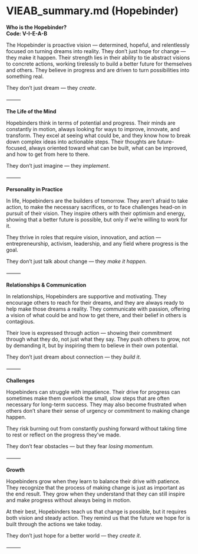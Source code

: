 # VIEAB_summary.md (Hopebinder)

**Who is the Hopebinder?**  
**Code: V-I-E-A-B**

The Hopebinder is proactive vision — determined, hopeful, and relentlessly focused on turning dreams into reality. They don’t just hope for change — they make it happen. Their strength lies in their ability to tie abstract visions to concrete actions, working tirelessly to build a better future for themselves and others. They believe in progress and are driven to turn possibilities into something real.

They don’t just dream — they *create*.

⸻

**The Life of the Mind**

Hopebinders think in terms of potential and progress. Their minds are constantly in motion, always looking for ways to improve, innovate, and transform. They excel at seeing what could be, and they know how to break down complex ideas into actionable steps. Their thoughts are future-focused, always oriented toward what can be built, what can be improved, and how to get from here to there.

They don’t just imagine — they *implement*.

⸻

**Personality in Practice**

In life, Hopebinders are the builders of tomorrow. They aren’t afraid to take action, to make the necessary sacrifices, or to face challenges head-on in pursuit of their vision. They inspire others with their optimism and energy, showing that a better future is possible, but only if we’re willing to work for it.

They thrive in roles that require vision, innovation, and action — entrepreneurship, activism, leadership, and any field where progress is the goal.

They don’t just talk about change — they *make it happen*.

⸻

**Relationships & Communication**

In relationships, Hopebinders are supportive and motivating. They encourage others to reach for their dreams, and they are always ready to help make those dreams a reality. They communicate with passion, offering a vision of what could be and how to get there, and their belief in others is contagious.

Their love is expressed through action — showing their commitment through what they do, not just what they say. They push others to grow, not by demanding it, but by inspiring them to believe in their own potential.

They don’t just dream about connection — they *build it*.

⸻

**Challenges**

Hopebinders can struggle with impatience. Their drive for progress can sometimes make them overlook the small, slow steps that are often necessary for long-term success. They may also become frustrated when others don’t share their sense of urgency or commitment to making change happen.

They risk burning out from constantly pushing forward without taking time to rest or reflect on the progress they’ve made.

They don’t fear obstacles — but they fear *losing momentum*.

⸻

**Growth**

Hopebinders grow when they learn to balance their drive with patience. They recognize that the process of making change is just as important as the end result. They grow when they understand that they can still inspire and make progress without always being in motion. 

At their best, Hopebinders teach us that change is possible, but it requires both vision and steady action. They remind us that the future we hope for is built through the actions we take today.

They don’t just hope for a better world — they *create it*.

⸻
